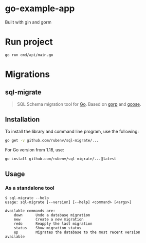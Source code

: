 # go-example-app

Built with gin and gorm

# Run project

```
go run cmd/api/main.go
```

# Migrations

## sql-migrate

> SQL Schema migration tool for [Go](https://golang.org/). Based on [gorp](https://github.com/go-gorp/gorp) and [goose](https://bitbucket.org/liamstask/goose).

## Installation

To install the library and command line program, use the following:

```bash
go get -v github.com/rubenv/sql-migrate/...
```

For Go version from 1.18, use:

```bash
go install github.com/rubenv/sql-migrate/...@latest
```

## Usage

### As a standalone tool

```
$ sql-migrate --help
usage: sql-migrate [--version] [--help] <command> [<args>]

Available commands are:
    down      Undo a database migration
    new       Create a new migration
    redo      Reapply the last migration
    status    Show migration status
    up        Migrates the database to the most recent version available
```
